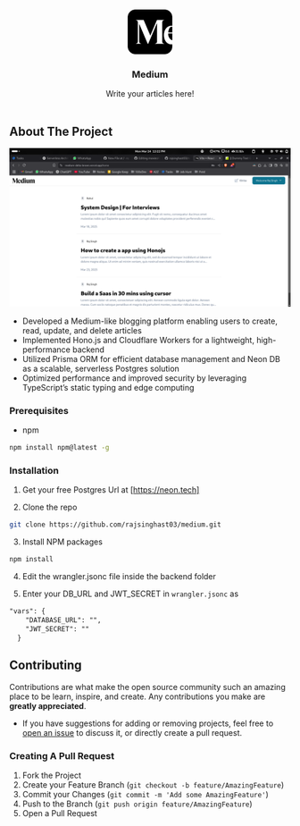 <br/>
<p align="center">
  <a href="https://github.com/rajsinghast03/medium">
    <img src="./Medium-Icon-Black.svg" alt="Logo" width="80" height="80">
  </a>

  <h3 align="center">Medium</h3>

  <p align="center">
   Write your articles here!
    <br/>
    <br/>
  </p>
</p>



## About The Project

![Screen Shot](./screenshot.png)

* Developed a Medium-like blogging platform enabling users to create, read, update, and delete articles
* Implemented Hono.js and Cloudflare Workers for a lightweight, high-performance backend
* Utilized Prisma ORM for efficient database management and Neon DB as a scalable, serverless Postgres solution
* Optimized performance and improved security by leveraging TypeScript’s static typing and edge computing



### Prerequisites



* npm

```sh
npm install npm@latest -g
```

### Installation

1. Get your free Postgres Url at [https://neon.tech]

2. Clone the repo

```sh
git clone https://github.com/rajsinghast03/medium.git
```

3. Install NPM packages

```sh
npm install
```
4. Edit the wrangler.jsonc file inside the backend folder

5. Enter your DB_URL and JWT_SECRET in `wrangler.jsonc` as

```JS
"vars": {
    "DATABASE_URL": "",
    "JWT_SECRET": ""
  }
```

## Contributing

Contributions are what make the open source community such an amazing place to be learn, inspire, and create. Any contributions you make are **greatly appreciated**.
* If you have suggestions for adding or removing projects, feel free to [open an issue](https://github.com/rajsinghast03/moviesHub/issues/new) to discuss it, or directly create a pull request.

### Creating A Pull Request

1. Fork the Project
2. Create your Feature Branch (`git checkout -b feature/AmazingFeature`)
3. Commit your Changes (`git commit -m 'Add some AmazingFeature'`)
4. Push to the Branch (`git push origin feature/AmazingFeature`)
5. Open a Pull Request


